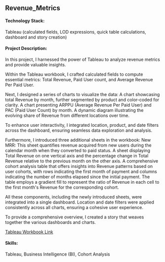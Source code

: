 
## Revenue_Metrics

#### Technology Stack:
Tableau (calculated fields, LOD expressions, quick table calculations, dashboard and story creation)

#### Project Description:
In this project, I harnessed the power of Tableau to analyze revenue metrics and provide valuable insights.

Within the Tableau workbook, I crafted calculated fields to compute essential metrics: Total Revenue, Paid User count, and Average Revenue Per Paid User.

Next, I designed a series of charts to visualize the data:
A chart showcasing total Revenue by month, further segmented by product and color-coded for clarity.
A chart presenting ARPPU (Average Revenue Per Paid User) and PAC (Paid User Count) by month.
A dynamic diagram illustrating the evolving share of Revenue from different locations over time.

To enhance user interactivity, I integrated location, product, and date filters across the dashboard, ensuring seamless data exploration and analysis.

Furthermore, I introduced three additional sheets in the workbook:
New MRR: This sheet quantifies revenue acquired from new users during the calendar month when they converted to paid status.
A sheet displaying Total Revenue on one vertical axis and the percentage change in Total Revenue relative to the previous month on the other axis.
A comprehensive cohort analysis table that offers insights into Revenue patterns based on user cohorts, with rows indicating the first month of payment and columns indicating the number of months elapsed since the initial payment. The table employs a gradient fill to represent the ratio of Revenue in each cell to the first month's Revenue for the corresponding cohort.

All these components, including the newly introduced sheets, were integrated into a single dashboard. Location and date filters were applied consistently across all charts, ensuring a cohesive user experience.

To provide a comprehensive overview, I created a story that weaves together the various dashboards and charts.

[Tableau Workbook Link](https://public.tableau.com/views/RevenueMetrics_16961681761220/Story?:language=en-US&publish=yes&:display_count=n&:origin=viz_share_link)

#### Skills:
Tableau, Business Intelligence (BI), Cohort Analysis
